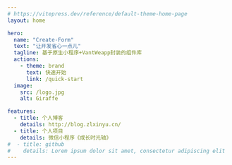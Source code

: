 ```yaml
---
# https://vitepress.dev/reference/default-theme-home-page
layout: home

hero:
  name: "Create-Form"
  text: "让开发省心一点儿"
  tagline: 基于原生小程序+VantWeapp封装的组件库
  actions:
    - theme: brand
      text: 快速开始
      link: /quick-start
  image:
    src: /logo.jpg
    alt: Giraffe

features:
  - title: 个人博客
    details: http://blog.zlxinyu.cn/
  - title: 个人项目
    details: 微信小程序《成长时光轴》
#  - title: github
#    details: Lorem ipsum dolor sit amet, consectetur adipiscing elit
---
```


<style>
:root {
  --vp-home-hero-name-color: transparent;
  --vp-home-hero-name-background: -webkit-linear-gradient(120deg, #cea568 30%, #deb77e);

  --vp-home-hero-image-background-image: linear-gradient(-45deg, #cea568 50%, #deb77e 50%);
  --vp-home-hero-image-filter: blur(44px);
}

@media (min-width: 640px) {
  :root {
    --vp-home-hero-image-filter: blur(56px);
  }
}

@media (min-width: 960px) {
  :root {
    --vp-home-hero-image-filter: blur(68px);
  }
}
.image-src  {
  border-radius: 10px;
}
</style>